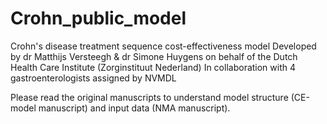 # Crohn_public_model
Crohn's disease treatment sequence cost-effectiveness model
Developed by dr Matthijs Versteegh & dr Simone Huygens on behalf of the Dutch Health Care Institute (Zorginstituut Nederland)
In collaboration with 4 gastroenterologists assigned by NVMDL

Please read the original manuscripts to understand model structure (CE-model manuscript) and input data (NMA manuscript).
